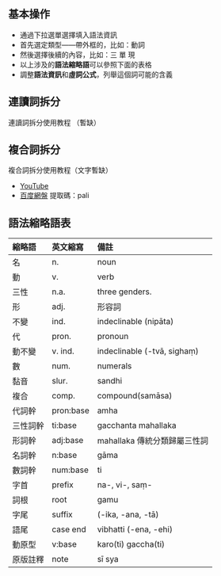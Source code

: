 ## 基本操作
- 通過下拉選單選擇填入語法資訊
- 首先選定類型——帶外框的，比如：動詞
- 然後選擇後續的內容，比如：三 單 現
- 以上涉及的**語法縮略語**可以參照下面的表格
- 調整**語法資訊**和**虛詞公式**，列舉這個詞可能的含義

## 連讀詞拆分
連讀詞拆分使用教程 （暫缺）

## 複合詞拆分
複合詞拆分使用教程（文字暫缺）
- [YouTube](https://youtu.be/iN1t0Rq9aKk)  
- [百度網盤](https://pan.baidu.com/s/1nXZG2GQkkkfblNnshDuS_w)  提取碼：pali 

## 語法縮略語表
| 縮略語   | 英文縮寫  | 備註                         |
| :------- | :-------- | :--------------------------- |
| 名       | n.        | noun                         |
| 動       | v.        | verb                         |
| 三性     | n.a.      | three genders.               |
| 形       | adj.      | 形容詞                       |
| 不變     | ind.      | indeclinable (nipāta)        |
| 代       | pron.     | pronoun                      |
| 動不變   | v. ind.   | indeclinable (-tvā, sighaṃ)  |
| 數       | num.      | numerals                     |
| 黏音     | slur.     | sandhi                       |
| 複合     | comp.     | compound(samāsa)             |
| 代詞幹   | pron:base | amha                         | amhākaṃ |
| 三性詞幹 | ti:base   | gacchanta mahallaka          |
| 形詞幹   | adj:base  | mahallaka 傳統分類歸屬三性詞 |
| 名詞幹   | n:base    | gāma                         |
| 數詞幹   | num:base  | ti                           |
| 字首     | prefix    | na-, vi-, saṃ-               |
| 詞根     | root      | gamu                         |
| 字尾     | suffix    | (-ika, -ana, -tā)            |
| 語尾     | case end  | vibhatti (-ena, -ehi)        |
| 動原型   | v:base    | karo(ti) gaccha(ti)          |
| 原版註釋 | note      | sī sya                       |